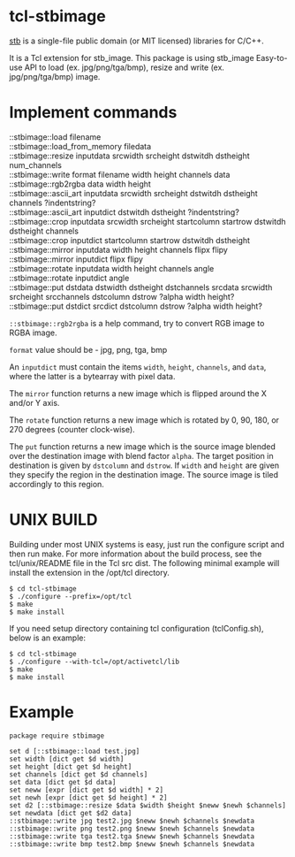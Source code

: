 tcl-stbimage
=====

[stb](https://github.com/nothings/stb) is a single-file public domain 
(or MIT licensed) libraries for C/C++.

It is a Tcl extension for stb_image. This package is using stb_image Easy-to-use
API to load (ex. jpg/png/tga/bmp), resize and write (ex. jpg/png/tga/bmp) image.


Implement commands
=====

::stbimage::load filename   
::stbimage::load_from_memory filedata   
::stbimage::resize inputdata srcwidth srcheight dstwitdh dstheight num_channels  
::stbimage::write format filename width height channels data  
::stbimage::rgb2rgba data width height  
::stbimage::ascii_art inputdata srcwidth srcheight dstwitdh dstheight channels ?indentstring?  
::stbimage::ascii_art inputdict dstwitdh dstheight ?indentstring?  
::stbimage::crop inputdata srcwidth srcheight startcolumn startrow dstwitdh dstheight channels  
::stbimage::crop inputdict startcolumn startrow dstwitdh dstheight  
::stbimage::mirror inputdata width height channels flipx flipy  
::stbimage::mirror inputdict flipx flipy  
::stbimage::rotate inputdata width height channels angle  
::stbimage::rotate inputdict angle  
::stbimage::put dstdata dstwidth dstheight dstchannels srcdata srcwidth srcheight srcchannels dstcolumn dstrow ?alpha width height?  
::stbimage::put dstdict srcdict dstcolumn dstrow ?alpha width height?  

`::stbimage::rgb2rgba` is a help command, try to convert RGB image to RGBA
image.

`format` value should be -
jpg, png, tga, bmp

An `inputdict` must contain the items `width`, `height`, `channels`,
and `data`, where the latter is a bytearray with pixel data.

The `mirror` function returns a new image which is flipped around the
X and/or Y axis.

The `rotate` function returns a new image which is rotated by 0, 90, 180,
or 270 degrees (counter clock-wise).

The `put` function returns a new image which is the source image
blended over the destination image with blend factor `alpha`. The
target position in destination is given by `dstcolumn` and `dstrow`.
If `width` and `height` are given they specify the region in
the destination image. The source image is tiled accordingly to
this region.


UNIX BUILD
=====

Building under most UNIX systems is easy, just run the configure script
and then run make. For more information about the build process, see
the tcl/unix/README file in the Tcl src dist. The following minimal
example will install the extension in the /opt/tcl directory.

    $ cd tcl-stbimage
    $ ./configure --prefix=/opt/tcl
    $ make
    $ make install
	
If you need setup directory containing tcl configuration (tclConfig.sh),
below is an example:

    $ cd tcl-stbimage
    $ ./configure --with-tcl=/opt/activetcl/lib
    $ make
    $ make install


Example
=====

	package require stbimage

	set d [::stbimage::load test.jpg]
	set width [dict get $d width]
	set height [dict get $d height]
	set channels [dict get $d channels]
	set data [dict get $d data]
	set neww [expr [dict get $d width] * 2]
	set newh [expr [dict get $d height] * 2]
	set d2 [::stbimage::resize $data $width $height $neww $newh $channels]
	set newdata [dict get $d2 data]
	::stbimage::write jpg test2.jpg $neww $newh $channels $newdata
	::stbimage::write png test2.png $neww $newh $channels $newdata
	::stbimage::write tga test2.tga $neww $newh $channels $newdata
	::stbimage::write bmp test2.bmp $neww $newh $channels $newdata

